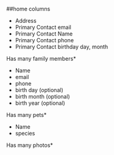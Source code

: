 ##home columns

* Address
* Primary Contact email
* Primary Contact Name
* Primary Contact phone
* Primary Contact birthday day, month


Has many family members*
* Name
* email
* phone
* birth day (optional)
* birth month (optional)
* birth year (optional)


Has many pets*
* Name
* species

Has many photos*
